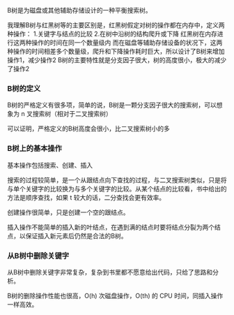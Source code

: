 B树是为磁盘或其他辅助存储设计的一种平衡搜索树。

我理解B树与红黑树等的主要区别是，红黑树假定对树的操作都在内存中，定义两种操作：
1.关键字与结点的比较
2.在树中沿树的结构爬升或下降
红黑树在内存进行这两种操作的时间在同一个数量级内
而在磁盘等辅助存储设备的状况下，这两种操作的时间相差多个数量级，爬升和下降操作耗时巨大，所以设计了B树来增加操作1，减少操作2
B树的主要特性就是分支因子很大，树的高度很小，极大的减少了操作2

### B树的定义

B树的严格定义有很多项，简单的说，B树是一颗分支因子很大的搜索树，可以想象为 n 叉搜索树（相对于二叉搜索树）

可以证明，严格定义的B树高度会很小，比二叉搜索树小的多

### B树上的基本操作

基本操作包括搜索、创建、插入

搜索的过程较简单，是一个从跟结点向下查找的过程，与二叉搜索树类似，只是将与单个关键字的比较换为与多个关键字的比较。从某个结点的比较看，书中给出的方法是顺序查找，如果 t 较大的话，二分查找会更有效率。

创建操作很简单，只是创建一个空的跟结点。

插入操作不能简单的插入新的叶结点，在遇到满的结点时要将结点分裂为两个结点，以保证插入新元素后仍然是合法的B树。

### 从B树中删除关键字

从B树中删除关键字非常复杂，复杂到书里都不愿意给出代码，只给了思路和分析。

B树的删除操作性能也很高，O(h) 次磁盘操作，O(th) 的 CPU 时间，同插入操作一样高效。









